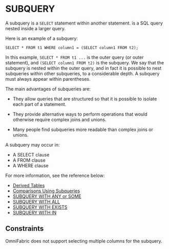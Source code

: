 # **SUBQUERY**

A subquery is a ``SELECT`` statement within another statement. is a SQL query nested inside a larger query.

Here is an example of a subquery:

```
SELECT * FROM t1 WHERE column1 = (SELECT column1 FROM t2);
```

In this example, `SELECT * FROM t1 ...` is the outer query (or outer statement), and `(SELECT column1 FROM t2)` is the subquery. We say that the subquery is nested within the outer query, and in fact it is possible to nest subqueries within other subqueries, to a considerable depth. A subquery must always appear within parentheses.

The main advantages of subqueries are:

- They allow queries that are structured so that it is possible to isolate each part of a statement.

- They provide alternative ways to perform operations that would otherwise require complex joins and unions.

- Many people find subqueries more readable than complex joins or unions.

A subquery may occur in:

- A SELECT clause
- A FROM clause
- A WHERE clause

For more information, see the reference below:

- [Derived Tables](derived-tables.md)
- [Comparisons Using Subqueries](comparisons-using-subqueries.md)
- [SUBQUERY WITH ANY or SOME](subquery-with-any-some.md)
- [SUBQUERY WITH ALL](subquery-with-all.md)
- [SUBQUERY WITH EXISTS](subquery-with-exists.md)
- [SUBQUERY WITH IN](subquery-with-in.md)

## **Constraints**

OmniFabric does not support selecting multiple columns for the subquery.
